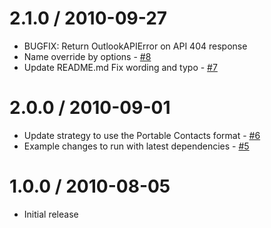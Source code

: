 2.1.0 / 2010-09-27
==================

  * BUGFIX: Return OutlookAPIError on API 404 response
  * Name override by options - [#8](https://github.com/clocked0ne/passport-outlook/issues/8)
  * Update README.md Fix wording and typo - [#7](https://github.com/clocked0ne/passport-outlook/pull/7)

2.0.0 / 2010-09-01
==================

  * Update strategy to use the Portable Contacts format - [#6](https://github.com/clocked0ne/passport-outlook/pull/6)
  * Example changes to run with latest dependencies - [#5](https://github.com/clocked0ne/passport-outlook/pull/5)

1.0.0 / 2010-08-05
==================

  * Initial release
